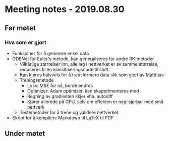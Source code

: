 # Meeting notes - 2019.08.30

## Før møtet
### Hva som er gjort
* Funksjoner for å generere enkel data
* ODENet for Euler's metode, kan generaliseres for andre RK-metoder
    * Vilkårlige størrelser inn, alle lag i nettverket er av samme størrelse, reduseres til en klassifiseringsnode til slutt.
    * Kan kjøres halvveis for å transformere data slik som gjort av Matthias
    * Treningsmetode
        * Loss: MSE for nå, burde endres
        * Optimizer: Adam optimizer, kan eksperimenteres med
        * Regning av gradienten skjer vha. autodiff
        * Kjører allerede på GPU, selv om effekten er neglisjerbar med små nettverk
    * Testemetoder for å trene og validere nettverket
* Skript for å kompilere Markdown til LaTeX til PDF

## Under møtet

